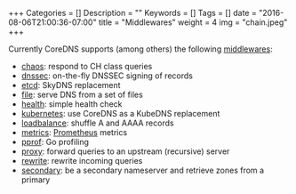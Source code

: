 +++
Categories = []
Description = ""
Keywords = []
Tags = []
date = "2016-08-06T21:00:36-07:00"
title = "Middlewares"
weight = 4
img = "chain.jpeg"
+++

Currently CoreDNS supports (among others) the following
[middlewares](https://github.com/coredns/coredns/tree/master/middleware):

* [chaos](https://github.com/coredns/coredns/tree/master/middleware/chaos/README.md): respond to CH
class queries
* [dnssec](https://github.com/coredns/coredns/tree/master/middleware/dnssec/README.md): on-the-fly
DNSSEC signing of records
* [etcd](https://github.com/coredns/coredns/tree/master/middleware/etcd/README.md): SkyDNS replacement
* [file](https://github.com/coredns/coredns/tree/master/middleware/file/README.md): serve DNS from a set
of files
* [health](https://github.com/coredns/coredns/tree/master/middleware/health/README.md): simple health
check
* [kubernetes](https://github.com/coredns/coredns/tree/master/middleware/kubernetes/README.md): use
CoreDNS as a KubeDNS replacement
* [loadbalance](https://github.com/coredns/coredns/tree/master/middleware/loadbalance/README.md):
shuffle A and AAAA records
* [metrics](https://github.com/coredns/coredns/tree/master/middleware/metrics/README.md):
[Prometheus](https://prometheus.io) metrics
* [pprof](https://github.com/coredns/coredns/tree/master/middleware/pprof/README.md): Go profiling
* [proxy](https://github.com/coredns/coredns/tree/master/middleware/proxy/README.md): forward queries to
an upstream (recursive) server
* [rewrite](https://github.com/coredns/coredns/tree/master/middleware/rewrite/README.md): rewrite
incoming queries
* [secondary](https://github.com/coredns/coredns/tree/master/middleware/secondary/README.md): be
a secondary nameserver and retrieve zones from a primary
